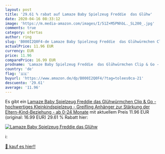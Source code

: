 ```yaml
---
layout: post
title: '29.61 % rabat auf Lamaze Baby Spielzeug Freddie  das Glühw'
date: 2020-04-16 08:33:12
image: 'https://m.media-amazon.com/images/I/51Z+M5PNhbL._SL200_.jpg'
comments: true
category: ofertas
author: ring
slug: 'B000I2Q0F4-de Lamaze Baby Spielzeug Freddie  das Glühwürmchen Clip & Go - hochwertiges Kleinkindspielzeug - Greifling Anhänger zur Stärkung der Eltern-Kind-Beziehung - ab 0-24 Monate'
actualPrice: 11.96 EUR
currency: EUR
price: 11.96
comparePrice: 16.99 EUR
prodname: 'Lamaze Baby Spielzeug Freddie  das Glühwürmchen Clip & Go - hochwertiges Kleinkindspielzeug - Greifling Anhänger zur Stärkung der Eltern-Kind-Beziehung - ab 0-24 Monate'
country: 'de'
flag: '🇩🇪'
buyurl: 'https://www.amazon.de/dp/B000I2Q0F4/?tag=tolees0ca-21'
descuento: '29.61'
average: '11.96'
---
```


Es gibt ein [Lamaze Baby Spielzeug Freddie  das Glühwürmchen Clip & Go - hochwertiges Kleinkindspielzeug - Greifling Anhänger zur Stärkung der Eltern-Kind-Beziehung - ab 0-24 Monate](https://www.amazon.de/dp/B000I2Q0F4/?tag=tolees0ca-21) mit aktuellem Preis 11.96 EUR (original: 16.99 EUR) 29.61 % Rabatt hier:

[![Lamaze Baby Spielzeug Freddie  das Glühw](https://m.media-amazon.com/images/I/51Z+M5PNhbL._SL200_.jpg)](https://www.amazon.de/dp/B000I2Q0F4/?tag=tolees0ca-21)

ℹ️:


[🛒 kauf es hier!!](https://www.amazon.de/dp/B000I2Q0F4/?tag=tolees0ca-21)
